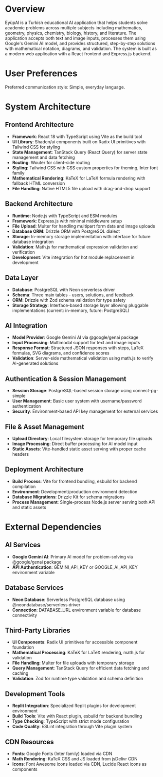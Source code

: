 # Overview

EyüpAI is a Turkish educational AI application that helps students solve academic problems across multiple subjects including mathematics, geometry, physics, chemistry, biology, history, and literature. The application accepts both text and image inputs, processes them using Google's Gemini AI model, and provides structured, step-by-step solutions with mathematical notation, diagrams, and validation. The system is built as a modern web application with a React frontend and Express.js backend.

# User Preferences

Preferred communication style: Simple, everyday language.

# System Architecture

## Frontend Architecture
- **Framework**: React 18 with TypeScript using Vite as the build tool
- **UI Library**: Shadcn/ui components built on Radix UI primitives with Tailwind CSS for styling
- **State Management**: TanStack Query (React Query) for server state management and data fetching
- **Routing**: Wouter for client-side routing
- **Styling**: Tailwind CSS with CSS custom properties for theming, Inter font family
- **Mathematical Rendering**: KaTeX for LaTeX formula rendering with fallback HTML conversion
- **File Handling**: Native HTML5 file upload with drag-and-drop support

## Backend Architecture  
- **Runtime**: Node.js with TypeScript and ESM modules
- **Framework**: Express.js with minimal middleware setup
- **File Upload**: Multer for handling multipart form data and image uploads
- **Database ORM**: Drizzle ORM with PostgreSQL dialect
- **Storage**: In-memory storage implementation with interface for future database integration
- **Validation**: Math.js for mathematical expression validation and verification
- **Development**: Vite integration for hot module replacement in development

## Data Layer
- **Database**: PostgreSQL with Neon serverless driver
- **Schema**: Three main tables - users, solutions, and feedback
- **ORM**: Drizzle with Zod schema validation for type safety
- **Storage Strategy**: Interface-based storage layer allowing pluggable implementations (current: in-memory, future: PostgreSQL)

## AI Integration
- **Model Provider**: Google Gemini AI via @google/genai package
- **Input Processing**: Multimodal support for text and image inputs
- **Response Format**: Structured JSON responses with steps, LaTeX formulas, SVG diagrams, and confidence scores
- **Validation**: Server-side mathematical validation using math.js to verify AI-generated solutions

## Authentication & Session Management
- **Session Storage**: PostgreSQL-based session storage using connect-pg-simple
- **User Management**: Basic user system with username/password authentication
- **Security**: Environment-based API key management for external services

## File & Asset Management
- **Upload Directory**: Local filesystem storage for temporary file uploads
- **Image Processing**: Direct buffer processing for AI model input
- **Static Assets**: Vite-handled static asset serving with proper cache headers

## Deployment Architecture
- **Build Process**: Vite for frontend bundling, esbuild for backend compilation
- **Environment**: Development/production environment detection
- **Database Migrations**: Drizzle Kit for schema migrations
- **Process Management**: Single-process Node.js server serving both API and static assets

# External Dependencies

## AI Services
- **Google Gemini AI**: Primary AI model for problem-solving via @google/genai package
- **API Authentication**: GEMINI_API_KEY or GOOGLE_AI_API_KEY environment variable

## Database Services  
- **Neon Database**: Serverless PostgreSQL database using @neondatabase/serverless driver
- **Connection**: DATABASE_URL environment variable for database connectivity

## Third-Party Libraries
- **UI Components**: Radix UI primitives for accessible component foundation
- **Mathematical Processing**: KaTeX for LaTeX rendering, math.js for validation
- **File Handling**: Multer for file uploads with temporary storage
- **Query Management**: TanStack Query for efficient data fetching and caching
- **Validation**: Zod for runtime type validation and schema definition

## Development Tools
- **Replit Integration**: Specialized Replit plugins for development environment
- **Build Tools**: Vite with React plugin, esbuild for backend bundling
- **Type Checking**: TypeScript with strict mode configuration
- **Code Quality**: ESLint integration through Vite plugin system

## CDN Resources
- **Fonts**: Google Fonts (Inter family) loaded via CDN
- **Math Rendering**: KaTeX CSS and JS loaded from jsDelivr CDN
- **Icons**: Font Awesome icons loaded via CDN, Lucide React icons as components